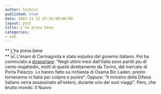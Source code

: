 ```yaml
---
author: leibniz
published: true
date: 2003-11-22 07:56:00+00:00
layout: post
title: L'ha presa bene
categories:
- web
---
```


 **   L'ha presa bene   
** ![](http://www.atypus.cz/minaret.jpg) L'imam di Carmagnola e stato espulso dal governo italiano. Poi ha cominciato a  [ straparlare](http://www.ilnuovo.it/nuovo/foglia/0,1007,192438,00.html): "Negli ultimi mesi dall'Italia sono partiti piu di cento mujahedin, molti di questi direttamente da Torino, dal mercato di Porta Palazzo. Lo hanno fatto su richiesta di Osama Bin Laden, presto torneranno in Italia per colpire e punire". Oppure: "Il ministro della Difesa italiano verra assassinato all'estero, durante uno dei suoi viaggi". Pero, che brutto mondo.
Il Nuovo
